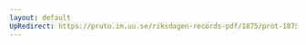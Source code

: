 ```yaml
---
layout: default
UpRedirect: https://pruto.im.uu.se/riksdagen-records-pdf/1875/prot-1875--ak--035/prot-1875--ak--035_038.pdf
---
```

